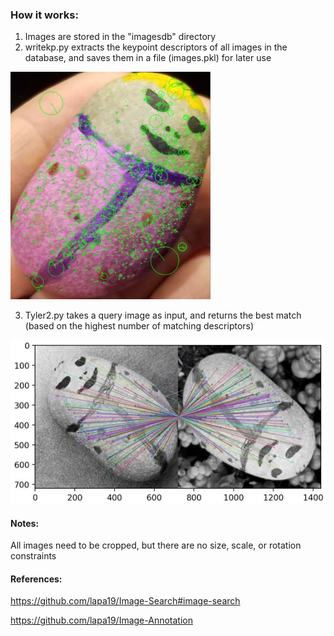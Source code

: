 ### How it works:

1.  Images are stored in the "imagesdb" directory
2.  writekp.py extracts the keypoint descriptors of all images in the database, and saves them in a file (images.pkl) for later use

![](Documentation/DescriptorPic.JPG)

3.  Tyler2.py takes a query image as input, and returns the best match (based on the highest number of matching descriptors)

![](Documentation/MatchingDescriptorsPic.JPG)

#### Notes:

All images need to be cropped, but there are no size, scale, or rotation constraints

#### References:

https://github.com/lapa19/Image-Search#image-search

https://github.com/lapa19/Image-Annotation